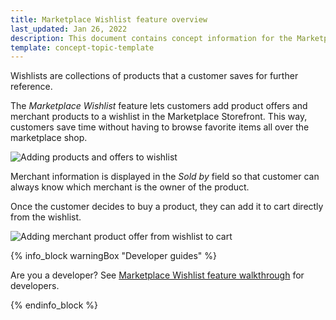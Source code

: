 ```yaml
---
title: Marketplace Wishlist feature overview
last_updated: Jan 26, 2022
description: This document contains concept information for the Marketplace Wishlist feature.
template: concept-topic-template
---
```


Wishlists are collections of products that a customer saves for further reference.

The *Marketplace Wishlist* feature lets customers add product offers and merchant products to a wishlist in the Marketplace Storefront. This way, customers save time without having to browse favorite items all over the marketplace shop.

![Adding products and offers to wishlist](https://spryker.s3.eu-central-1.amazonaws.com/docs/Marketplace/user+guides/Features/Marketplace+Wishlist/add-products-and-offers-to-wishlist.gif)

Merchant information is displayed in the *Sold by* field so that customer can always know which merchant is the owner of the product.

Once the customer decides to buy a product, they can add it to cart directly from the wishlist.

![Adding merchant product offer from wishlist to cart](https://spryker.s3.eu-central-1.amazonaws.com/docs/Marketplace/user+guides/Features/Marketplace+Wishlist/add-merchant-product-offer-from-wishlist-to-cart.gif)

{% info_block warningBox "Developer guides" %}

Are you a developer? See [Marketplace Wishlist feature walkthrough](/docs/marketplace/dev/feature-walkthroughs/{{page.version}}/marketplace-wishlist-feature-walkthrough.html) for developers.

{% endinfo_block %}
